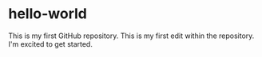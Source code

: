 # hello-world
This is my first GitHub repository.
This is my first edit within the repository.
I'm excited to get started.

